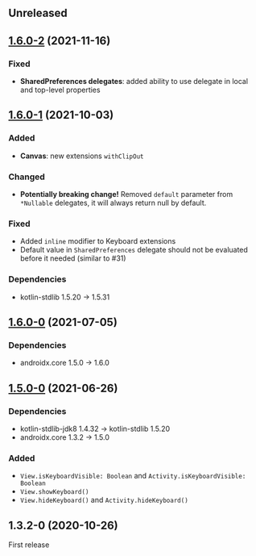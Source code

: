 ## Unreleased

## [1.6.0-2] (2021-11-16)

### Fixed

- **SharedPreferences delegates**: added ability to use delegate in local and top-level properties

## [1.6.0-1] (2021-10-03)

### Added

- **Canvas**: new extensions `withClipOut`

### Changed

- **Potentially breaking change!**
  Removed `default` parameter from `*Nullable` delegates, it will always return null by default.

### Fixed

- Added `inline` modifier to Keyboard extensions
- Default value in `SharedPreferences` delegate should not be evaluated before it needed (similar to #31)

### Dependencies

- kotlin-stdlib 1.5.20 -> 1.5.31

## [1.6.0-0] (2021-07-05)

### Dependencies

- androidx.core 1.5.0 -> 1.6.0

## [1.5.0-0] (2021-06-26)

### Dependencies

- kotlin-stdlib-jdk8 1.4.32 -> kotlin-stdlib 1.5.20
- androidx.core 1.3.2 -> 1.5.0

### Added

- `View.isKeyboardVisible: Boolean` and `Activity.isKeyboardVisible: Boolean`
- `View.showKeyboard()`
- `View.hideKeyboard()` and `Activity.hideKeyboard()`

## 1.3.2-0 (2020-10-26)

First release


[1.6.0-2]: https://github.com/RedMadRobot/redmadrobot-android-ktx/compare/core-ktx-v1.6.0-1...ec4d0fb8
[1.6.0-1]: https://github.com/RedMadRobot/redmadrobot-android-ktx/compare/resources-ktx-v1.3.1-0...core-ktx-v1.6.0-1
[1.6.0-0]: https://github.com/RedMadRobot/redmadrobot-android-ktx/compare/viewbinding-ktx-v4.2.1-0...core-ktx-v1.6.0-0
[1.5.0-0]: https://github.com/RedMadRobot/redmadrobot-android-ktx/compare/e6b11af4...core-ktx-v1.5.0-0
